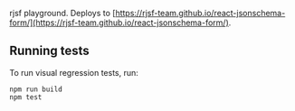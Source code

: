 rjsf playground. Deploys to [https://rjsf-team.github.io/react-jsonschema-form/](https://rjsf-team.github.io/react-jsonschema-form/).

## Running tests

To run visual regression tests, run:

```
npm run build
npm test
```